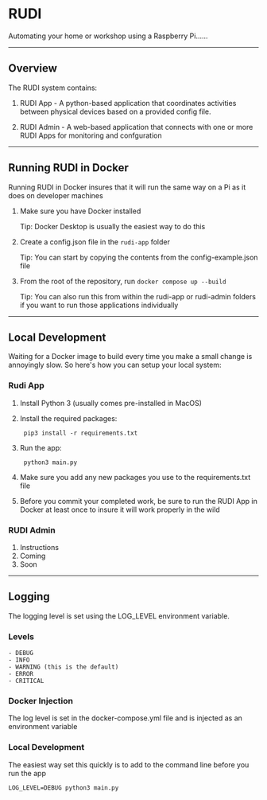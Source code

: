 # RUDI

Automating your home or workshop using a Raspberry Pi......

---

## Overview

The RUDI system contains:

1. RUDI App - A python-based application that coordinates activities between physical devices based on a provided config file.

2. RUDI Admin - A web-based application that connects with one or more RUDI Apps for monitoring and confguration

---

## Running RUDI in Docker

Running RUDI in Docker insures that it will run the same way on a Pi as it does on developer machines

1. Make sure you have Docker installed 

    Tip: Docker Desktop is usually the easiest way to do this

2. Create a config.json file in the `rudi-app` folder

    Tip: You can start by copying the contents from the config-example.json file

3. From the root of the repository, run `docker compose up --build`

    Tip:  You can also run this from within the rudi-app or rudi-admin folders if you want to run those applications individually

---

## Local Development

Waiting for a Docker image to build every time you make a small change is annoyingly slow. So here's how you can setup your local system:

### Rudi App

1. Install Python 3 (usually comes pre-installed in MacOS)

2. Install the required packages:

        pip3 install -r requirements.txt

3. Run the app:

        python3 main.py

3. Make sure you add any new packages you use to the requirements.txt file

4. Before you commit your completed work, be sure to run the RUDI App in Docker at least once to insure it will work properly in the wild

### RUDI Admin

1. Instructions
2. Coming
3. Soon

---

## Logging

The logging level is set using the LOG_LEVEL environment variable.

### Levels

    - DEBUG
    - INFO
    - WARNING (this is the default)
    - ERROR
    - CRITICAL

### Docker Injection

The log level is set in the docker-compose.yml file and is injected as an environment variable

### Local Development

The easiest way set this quickly is to add to the command line before you run the app

    LOG_LEVEL=DEBUG python3 main.py

